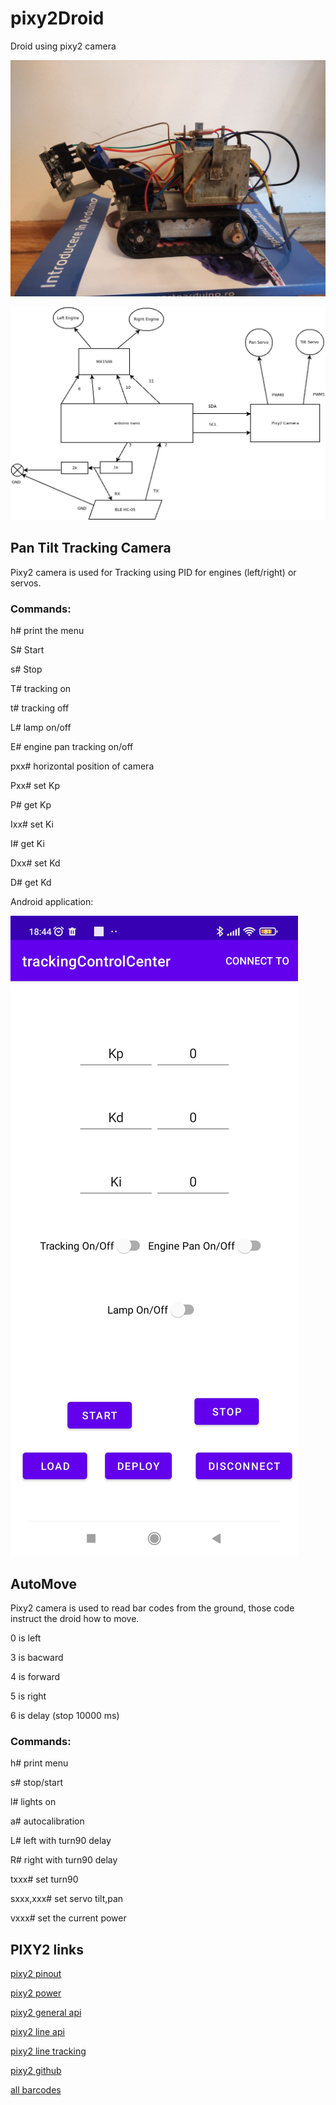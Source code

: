 # pixy2Droid

Droid using pixy2 camera

![droid](docs/pixy2_droid.jpg)

![Logical Connections](docs/logical_connections.jpeg)

## Pan Tilt Tracking Camera

Pixy2 camera is used for Tracking using PID for engines (left/right) or servos.

### Commands:

h# print the menu

S# Start

s# Stop

T# tracking on

t# tracking off

L# lamp on/off

E# engine pan tracking on/off

pxx# horizontal position of camera

Pxx# set Kp

P# get Kp

Ixx# set Ki

I# get Ki

Dxx# set Kd

D# get Kd

Android application:

![tracking_droid](docs/tracking_droid.jpg)

## AutoMove

Pixy2 camera is used to read bar codes from the ground, those code instruct the droid how to move.

0 is left

3 is bacward

4 is forward

5 is right

6 is delay (stop 10000 ms)

### Commands:

h# print menu

s# stop/start

l# lights on

a# autocalibration

L# left with turn90 delay

R# right with turn90 delay

txxx# set turn90

sxxx,xxx# set servo tilt,pan

vxxx# set the current power

## PIXY2 links

[pixy2 pinout](https://docs.pixycam.com/wiki/doku.php?id=wiki:v2:port_pinouts)

[pixy2 power](https://docs.pixycam.com/wiki/doku.php?id=wiki:v2:powering_pixy)

[pixy2 general api](https://docs.pixycam.com/wiki/doku.php?id=wiki:v2:general_api)

[pixy2 line api](https://docs.pixycam.com/wiki/doku.php?id=wiki:v2:line_api)

[pixy2 line tracking](https://docs.pixycam.com/wiki/doku.php?id=wiki:v2:line_tracking)

[pixy2 github](https://github.com/charmedlabs/pixy2)

[all barcodes](https://github.com/charmedlabs/pixy2/raw/master/documents/other/all_codes.pdf)


